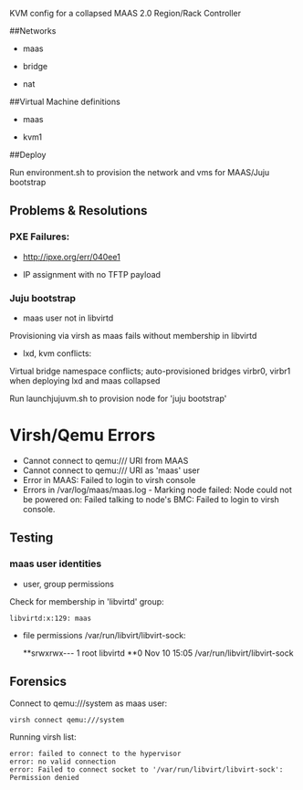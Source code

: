KVM config for a collapsed MAAS 2.0 Region/Rack Controller

##Networks

- maas

- bridge

- nat


##Virtual Machine definitions

- maas

- kvm1

##Deploy

Run environment.sh to provision the network and vms for MAAS/Juju bootstrap


## Problems & Resolutions

### PXE Failures:

- http://ipxe.org/err/040ee1

- IP assignment with no TFTP payload


### Juju bootstrap

- maas user not in libvirtd 

Provisioning via virsh as maas fails without membership in libvirtd

- lxd, kvm conflicts:

Virtual bridge namespace conflicts; auto-provisioned bridges virbr0, virbr1 when deploying lxd and maas collapsed

Run launchjujuvm.sh to provision node for 'juju bootstrap'


# Virsh/Qemu Errors

* Cannot connect to qemu:/// URI from MAAS
* Cannot connect to qemu:/// URI as 'maas' user
* Error in MAAS: Failed to login to virsh console
* Errors in /var/log/maas/maas.log - Marking node failed: Node could not be powered on: Failed talking to node's BMC: Failed to login to virsh console. 


## Testing

### maas user identities

* user, group permissions

Check for membership in 'libvirtd' group:

    libvirtd:x:129: maas
* file permissions /var/run/libvirt/libvirt-sock:

    **srwxrwx--- 1 root libvirtd **0 Nov 10 15:05 /var/run/libvirt/libvirt-sock

## Forensics

Connect to qemu:///system as maas user:

    virsh connect qemu:///system

Running virsh list:

	error: failed to connect to the hypervisor
	error: no valid connection
	error: Failed to connect socket to '/var/run/libvirt/libvirt-sock': Permission denied
	




